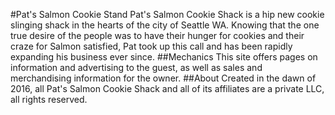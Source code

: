
#Pat's Salmon Cookie Stand
Pat's Salmon Cookie Shack is a hip new cookie slinging shack in the hearts of the city of Seattle WA.
Knowing that the one true desire of the people was to have their hunger for cookies and their craze for
Salmon satisfied, Pat took up this call and has been rapidly expanding his business ever since.
##Mechanics
This site offers pages on information and advertising to the guest, as well as sales and merchandising
information for the owner.
##About
Created in the dawn of 2016, all Pat's Salmon Cookie Shack and all of its affiliates are a private
LLC, all rights reserved.  
